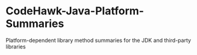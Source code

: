 # CodeHawk-Java-Platform-Summaries
Platform-dependent library method summaries for the JDK and third-party libraries
